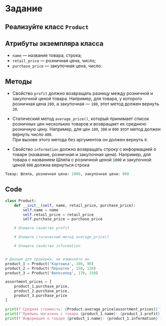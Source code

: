 # Задание

## Реализуйте класс `Product`

## Атрибуты экземпляра класса

* `name` — название товара, строка;
* `retail_price` — розничная цена, число;
* `purchase_price` — закупочная цена, число.

## Методы

* Свойство `profit` должно возвращать разницу между розничной и закупочной ценой товара. Например, для товара, у которого розничная цена `200`, а закупочная — `180`, этот метод должен вернуть `20`.

* Статический метод `average_price()`, который принимает список розничных цен нескольких товаров и возвращает их среднюю розничную цену. Например, для цен `100`, `300` и `800` этот метод должен вернуть число `400`.  
При вызове этого метода без аргументов он должен вернуть `0`.

* Свойство `information` должно возвращать строку с информацией о товаре (название, розничная и закупочная цена). Например, для товара с названием Шляпа с розничной ценой `1000` и закупочной ценой `800` должна вернуться строка

```python
Товар: Шляпа, розничная цена: 1000, закупочная цена: 800
```

## Code

```python
class Product:
    def __init__(self, name, retail_price, purchase_price):
        self.name = name
        self.retail_price = retail_price
        self.purchase_price = purchase_price

    # Опишите свойство profit

    # Опишите статический метод average_price()

    # Опишите свойство information


# Данные для проверки, не изменяйте их.
product_1 = Product('Картошка', 100, 90)
product_2 = Product('Перчатки', 150, 120)
product_3 = Product('Велосипед', 170, 150)

assortment_prices = [
    product_1.purchase_price, 
    product_2.purchase_price, 
    product_3.purchase_price
]

print(f'Средняя стоимость: {Product.average_price(assortment_prices)}')
print(f'Прибыль магазина с товара {product_1.name}: {product_1.profit}')
print(f'Информация о товаре {product_1.name}: {product_1.information}')
```
